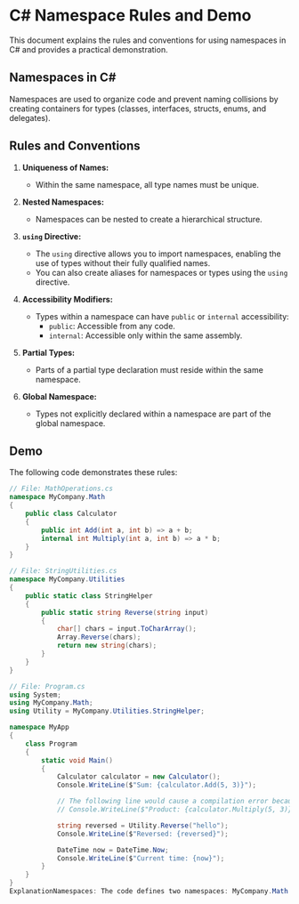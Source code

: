 # C# Namespace Rules and Demo

This document explains the rules and conventions for using namespaces in C# and provides a practical demonstration.

## Namespaces in C#

Namespaces are used to organize code and prevent naming collisions by creating containers for types (classes, interfaces, structs, enums, and delegates).

## Rules and Conventions

1.  **Uniqueness of Names:**

    - Within the same namespace, all type names must be unique.

2.  **Nested Namespaces:**

    - Namespaces can be nested to create a hierarchical structure.

3.  **`using` Directive:**

    - The `using` directive allows you to import namespaces, enabling the use of types without their fully qualified names.
    - You can also create aliases for namespaces or types using the `using` directive.

4.  **Accessibility Modifiers:**

    - Types within a namespace can have `public` or `internal` accessibility:
      - `public`: Accessible from any code.
      - `internal`: Accessible only within the same assembly.

5.  **Partial Types:**

    - Parts of a partial type declaration must reside within the same namespace.

6.  **Global Namespace:**
    - Types not explicitly declared within a namespace are part of the global namespace.

## Demo

The following code demonstrates these rules:

```csharp
// File: MathOperations.cs
namespace MyCompany.Math
{
    public class Calculator
    {
        public int Add(int a, int b) => a + b;
        internal int Multiply(int a, int b) => a * b;
    }
}

// File: StringUtilities.cs
namespace MyCompany.Utilities
{
    public static class StringHelper
    {
        public static string Reverse(string input)
        {
            char[] chars = input.ToCharArray();
            Array.Reverse(chars);
            return new string(chars);
        }
    }
}

// File: Program.cs
using System;
using MyCompany.Math;
using Utility = MyCompany.Utilities.StringHelper;

namespace MyApp
{
    class Program
    {
        static void Main()
        {
            Calculator calculator = new Calculator();
            Console.WriteLine($"Sum: {calculator.Add(5, 3)}");

            // The following line would cause a compilation error because Multiply is internal:
            // Console.WriteLine($"Product: {calculator.Multiply(5, 3)}");

            string reversed = Utility.Reverse("hello");
            Console.WriteLine($"Reversed: {reversed}");

            DateTime now = DateTime.Now;
            Console.WriteLine($"Current time: {now}");
        }
    }
}
ExplanationNamespaces: The code defines two namespaces: MyCompany.Math and MyCompany.Utilities.Classes: The MyCompany.Math namespace contains the Calculator class, and the MyCompany.Utilities namespace contains the StringHelper class.using Directive: The Program.cs file uses the using directive to access the MyCompany.Math namespace and a using alias to access MyCompany.Utilities.StringHelper.Accessibility: The Add method in the Calculator class is public, while the Multiply method is internal. This demonstrates how internal access restricts access to within the same assembly.Global Namespace: The System namespace is used without explicit qualification due to the using System; directive. DateTime is part of the System namespace.
```
